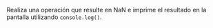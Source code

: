 
Realiza una operación que resulte en NaN e imprime el resultado en la pantalla utilizando `console.log()`.
